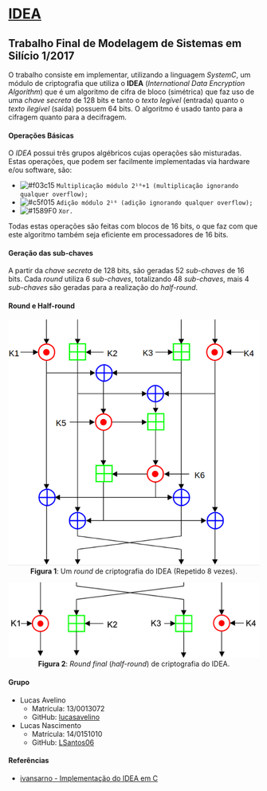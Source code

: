 # [IDEA](https://github.com/LSantos06/SystemC_IDEA)
## Trabalho Final de Modelagem de Sistemas em Silício 1/2017
O trabalho consiste em implementar, utilizando a linguagem _SystemC_, um módulo de criptografia que utiliza o __IDEA__ (_International Data Encryption Algorithm_) que é um algoritmo de cifra de bloco (simétrica) que faz uso de uma _chave secreta_ de 128 bits e tanto o _texto legível_ (entrada) quanto o _texto ilegível_ (saída) possuem 64 bits. O algoritmo é usado tanto para a cifragem quanto para a decifragem.

#### Operações Básicas
O _IDEA_ possui três grupos algébricos cujas operações são misturadas. Estas operações, que podem ser facilmente implementadas via hardware e/ou software, são:
- ![#f03c15](https://placehold.it/15/f03c15/000000?text=+) `Multiplicação módulo 2¹⁶+1 (multiplicação ignorando qualquer overflow);`
- ![#c5f015](https://placehold.it/15/c5f015/000000?text=+) `Adição módulo 2¹⁶ (adição ignorando qualquer overflow);`
- ![#1589F0](https://placehold.it/15/1589F0/000000?text=+) `Xor.`

Todas estas operações são feitas com blocos de 16 bits, o que faz com que este algoritmo também seja eficiente em processadores de 16 bits.

#### Geração das sub-chaves
A partir da _chave secreta_ de 128 bits, são geradas 52 _sub-chaves_ de 16 bits. Cada _round_ utiliza 6 _sub-chaves_, totalizando 48 _sub-chaves_, mais 4 _sub-chaves_ são geradas para a realização do _half-round_.

#### Round e Half-round
<p align="center">
  <img src="img/IDEA_round.png">
  <br>
  <t><b>Figura 1</b>: Um <i>round</i> de criptografia do IDEA (Repetido 8 vezes).</t>
  <br>
</p>

<p align="center">
  <img src="img/IDEA_half_round.png">
  <br>
  <t><b>Figura 2</b>: <i>Round final</i> (<i>half-round</i>) de criptografia do IDEA.</t>
  <br>
</p>

#### Grupo
* Lucas Avelino
  * Matrícula: 13/0013072
  * GitHub: [lucasavelino](https://github.com/lucasavelino)
* Lucas Nascimento
  * Matrícula: 14/0151010
  * GitHub: [LSantos06](https://github.com/LSantos06)

#### Referências
* [ivansarno - Implementação do IDEA em C](https://github.com/ivansarno/IDEA-cipher)
